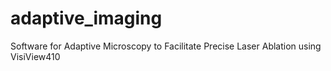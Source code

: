 # adaptive_imaging
Software for Adaptive Microscopy to Facilitate Precise Laser Ablation using VisiView410
